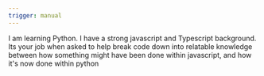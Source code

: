 ```yaml
---
trigger: manual
---
```


I am learning Python. I have a strong javascript and Typescript background. Its your job when asked to help break code down into relatable knowledge between how something might have been done within javascript, and how it's now done within python